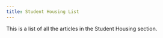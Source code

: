 ```yaml
---
title: Student Housing List
---
```


This is a list of all the articles in the Student Housing section.